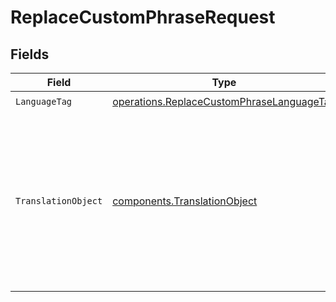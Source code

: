 # ReplaceCustomPhraseRequest


## Fields

| Field                                                                                                                       | Type                                                                                                                        | Required                                                                                                                    | Description                                                                                                                 | Example                                                                                                                     |
| --------------------------------------------------------------------------------------------------------------------------- | --------------------------------------------------------------------------------------------------------------------------- | --------------------------------------------------------------------------------------------------------------------------- | --------------------------------------------------------------------------------------------------------------------------- | --------------------------------------------------------------------------------------------------------------------------- |
| `LanguageTag`                                                                                                               | [operations.ReplaceCustomPhraseLanguageTag](../../models/operations/replacecustomphraselanguagetag.md)                      | :heavy_check_mark:                                                                                                          | N/A                                                                                                                         |                                                                                                                             |
| `TranslationObject`                                                                                                         | [components.TranslationObject](../../models/components/translationobject.md)                                                | :heavy_check_mark:                                                                                                          | N/A                                                                                                                         | {<br/>"input": {<br/>"username": "Username",<br/>"password": "Password"<br/>},<br/>"action": {<br/>"sign_in": "Sign In",<br/>"continue": "Continue"<br/>}<br/>} |